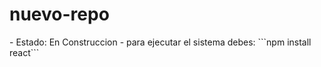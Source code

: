 <h1>nuevo-repo</h1> 
- Estado: En Construccion 
- para ejecutar el sistema debes:
```npm install react```
